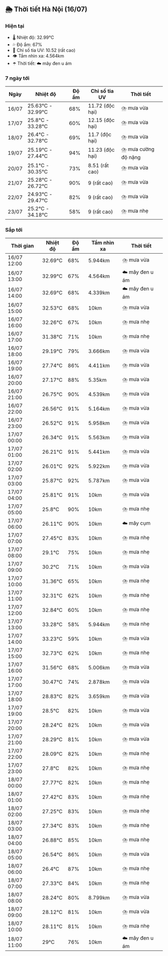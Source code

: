 ## 🌦️ Thời tiết Hà Nội (16/07)

### Hiện tại

- 🌡️ Nhiệt độ: 32.99℃
- 💦 Độ ẩm: 67%
- 🌟 Chỉ số tia UV: 10.52 (rất cao)
- 👁️ Tầm nhìn xa: 4.564km
- ☂️ Thời tiết: ☁️ mây đen u ám

### 7 ngày tới

| Ngày | Nhiệt độ | Độ ẩm | Chỉ số tia UV | Thời tiết |
| --- | --- | --- | --- | --- |
| 16/07 | 25.63℃ - 32.99℃ | 68% | 11.72 (độc hại) | ⛈️ mưa vừa |
| 17/07 | 25.8℃ - 33.28℃ | 60% | 12.15 (độc hại) | ⛈️ mưa vừa |
| 18/07 | 26.4℃ - 32.78℃ | 69% | 11.7 (độc hại) | ⛈️ mưa vừa |
| 19/07 | 25.19℃ - 27.44℃ | 94% | 11.23 (độc hại) | ⛈️ mưa cường độ nặng |
| 20/07 | 25.1℃ - 30.35℃ | 73% | 8.51 (rất cao) | ⛈️ mưa vừa |
| 21/07 | 25.28℃ - 26.72℃ | 90% | 9 (rất cao) | ⛈️ mưa vừa |
| 22/07 | 24.93℃ - 29.47℃ | 82% | 9 (rất cao) | ⛈️ mưa vừa |
| 23/07 | 25.2℃ - 34.18℃ | 58% | 9 (rất cao) | ⛈️ mưa nhẹ |

### Sắp tới

| Thời gian | Nhiệt độ | Độ ẩm | Tầm nhìn xa | Thời tiết |
| --- | --- | --- | --- | --- |
| 16/07 12:00 | 32.69℃ | 68% | 5.944km | ⛈️ mưa vừa |
| 16/07 13:00 | 32.99℃ | 67% | 4.564km | ☁️ mây đen u ám |
| 16/07 14:00 | 32.69℃ | 68% | 4.339km | ☁️ mây đen u ám |
| 16/07 15:00 | 32.53℃ | 68% | 10km | ⛈️ mưa vừa |
| 16/07 16:00 | 32.26℃ | 67% | 10km | ⛈️ mưa nhẹ |
| 16/07 17:00 | 31.38℃ | 71% | 10km | ⛈️ mưa nhẹ |
| 16/07 18:00 | 29.19℃ | 79% | 3.666km | ⛈️ mưa vừa |
| 16/07 19:00 | 27.74℃ | 86% | 4.411km | ⛈️ mưa vừa |
| 16/07 20:00 | 27.17℃ | 88% | 5.35km | ⛈️ mưa vừa |
| 16/07 21:00 | 26.75℃ | 90% | 4.539km | ⛈️ mưa vừa |
| 16/07 22:00 | 26.56℃ | 91% | 5.164km | ⛈️ mưa vừa |
| 16/07 23:00 | 26.52℃ | 91% | 5.958km | ⛈️ mưa vừa |
| 17/07 00:00 | 26.34℃ | 91% | 5.563km | ⛈️ mưa vừa |
| 17/07 01:00 | 26.21℃ | 91% | 5.441km | ⛈️ mưa vừa |
| 17/07 02:00 | 26.01℃ | 92% | 5.922km | ⛈️ mưa vừa |
| 17/07 03:00 | 25.87℃ | 92% | 5.787km | ⛈️ mưa vừa |
| 17/07 04:00 | 25.81℃ | 91% | 10km | ⛈️ mưa vừa |
| 17/07 05:00 | 25.8℃ | 90% | 10km | ⛈️ mưa nhẹ |
| 17/07 06:00 | 26.11℃ | 90% | 10km | ☁️ mây cụm |
| 17/07 07:00 | 27.45℃ | 83% | 10km | ⛈️ mưa nhẹ |
| 17/07 08:00 | 29.1℃ | 75% | 10km | ⛈️ mưa nhẹ |
| 17/07 09:00 | 30.2℃ | 71% | 10km | ⛈️ mưa vừa |
| 17/07 10:00 | 31.36℃ | 65% | 10km | ⛈️ mưa nhẹ |
| 17/07 11:00 | 32.31℃ | 62% | 10km | ⛈️ mưa nhẹ |
| 17/07 12:00 | 32.84℃ | 60% | 10km | ⛈️ mưa nhẹ |
| 17/07 13:00 | 33.28℃ | 58% | 5.944km | ⛈️ mưa nhẹ |
| 17/07 14:00 | 33.23℃ | 59% | 10km | ⛈️ mưa vừa |
| 17/07 15:00 | 32.73℃ | 62% | 10km | ⛈️ mưa nhẹ |
| 17/07 16:00 | 31.56℃ | 68% | 5.006km | ⛈️ mưa vừa |
| 17/07 17:00 | 30.47℃ | 74% | 2.878km | ⛈️ mưa vừa |
| 17/07 18:00 | 28.83℃ | 82% | 3.659km | ⛈️ mưa vừa |
| 17/07 19:00 | 28.5℃ | 82% | 10km | ⛈️ mưa vừa |
| 17/07 20:00 | 28.24℃ | 82% | 10km | ⛈️ mưa vừa |
| 17/07 21:00 | 28.29℃ | 81% | 10km | ⛈️ mưa vừa |
| 17/07 22:00 | 28.09℃ | 82% | 10km | ⛈️ mưa nhẹ |
| 17/07 23:00 | 27.8℃ | 82% | 10km | ⛈️ mưa nhẹ |
| 18/07 00:00 | 27.77℃ | 82% | 10km | ⛈️ mưa nhẹ |
| 18/07 01:00 | 27.42℃ | 83% | 10km | ⛈️ mưa nhẹ |
| 18/07 02:00 | 27.25℃ | 83% | 10km | ⛈️ mưa nhẹ |
| 18/07 03:00 | 27.34℃ | 83% | 10km | ⛈️ mưa nhẹ |
| 18/07 04:00 | 26.88℃ | 85% | 10km | ⛈️ mưa nhẹ |
| 18/07 05:00 | 26.54℃ | 86% | 10km | ⛈️ mưa vừa |
| 18/07 06:00 | 26.4℃ | 87% | 10km | ⛈️ mưa nhẹ |
| 18/07 07:00 | 27.33℃ | 84% | 10km | ⛈️ mưa nhẹ |
| 18/07 08:00 | 28.24℃ | 80% | 8.799km | ⛈️ mưa vừa |
| 18/07 09:00 | 28.12℃ | 81% | 10km | ⛈️ mưa vừa |
| 18/07 10:00 | 28.11℃ | 81% | 10km | ⛈️ mưa nhẹ |
| 18/07 11:00 | 29℃ | 76% | 10km | ☁️ mây đen u ám |
